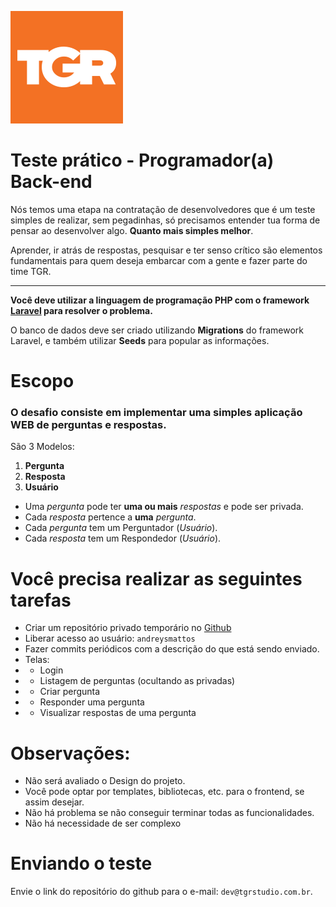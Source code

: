 ![tgr](../assets/logo-tgr.png)

# Teste prático - Programador(a) Back-end 



Nós temos uma etapa na contratação de desenvolvedores que é um teste simples de realizar, sem pegadinhas, só precisamos entender tua forma de pensar ao desenvolver algo. **Quanto mais simples melhor**.

Aprender, ir atrás de respostas, pesquisar e ter senso crítico são elementos fundamentais para quem deseja embarcar com a gente e fazer parte do time TGR.

---

**Você deve utilizar a linguagem de programação PHP com o framework [Laravel](https://laravel.com) para resolver o problema.**

O banco de dados deve ser criado utilizando **Migrations** do framework Laravel, e também utilizar **Seeds** para popular as informações.



# Escopo

###  O desafio consiste em implementar uma simples aplicação WEB de **perguntas e respostas**.

São 3 Modelos:

1. **Pergunta**
2. **Resposta**
3. **Usuário**

- Uma *pergunta* pode ter **uma ou mais** *respostas* e pode ser privada.
- Cada *resposta* pertence a **uma** *pergunta*.
- Cada *pergunta* tem um Perguntador (*Usuário*).
- Cada *resposta* tem um Respondedor (*Usuário*).

# Você precisa realizar as seguintes tarefas

- Criar um repositório privado temporário no [Github](https://github.com/)
- Liberar acesso ao usuário: `andreysmattos`
- Fazer commits periódicos com a descrição do que está sendo enviado.
- Telas:
- - Login
- - Listagem de perguntas (ocultando as privadas)
- - Criar pergunta
- - Responder uma pergunta
- - Visualizar respostas de uma pergunta

# Observações:

- Não será avaliado o Design do projeto.
- Você pode optar por templates, bibliotecas, etc. para o frontend, se assim desejar.
- Não há problema se não conseguir terminar todas as funcionalidades.
- Não há necessidade de ser complexo

# Enviando o teste
Envie o link do repositório do github para o e-mail: `dev@tgrstudio.com.br`.